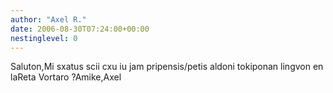 ```yaml
---
author: "Axel R."
date: 2006-08-30T07:24:00+00:00
nestinglevel: 0
---
```

Saluton,Mi sxatus scii cxu iu jam pripensis/petis aldoni tokiponan lingvon en laReta Vortaro ?Amike,Axel